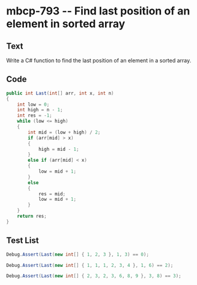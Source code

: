 # mbcp-793 -- Find last position of an element in sorted array

## Text

Write a C# function to find the last position of an element in a sorted array.

## Code

```csharp
public int Last(int[] arr, int x, int n) 
{
    int low = 0;
    int high = n - 1;
    int res = -1;  
    while (low <= high) 
    {
        int mid = (low + high) / 2; 
        if (arr[mid] > x) 
        {
            high = mid - 1;
        } 
        else if (arr[mid] < x) 
        {
            low = mid + 1;
        } 
        else 
        {
            res = mid;
            low = mid + 1;
        }
    }
    return res;
}
```

## Test List

```csharp
Debug.Assert(Last(new int[] { 1, 2, 3 }, 1, 3) == 0);
```

```csharp
Debug.Assert(Last(new int[] { 1, 1, 1, 2, 3, 4 }, 1, 6) == 2);
```

```csharp
Debug.Assert(Last(new int[] { 2, 3, 2, 3, 6, 8, 9 }, 3, 8) == 3);
```
